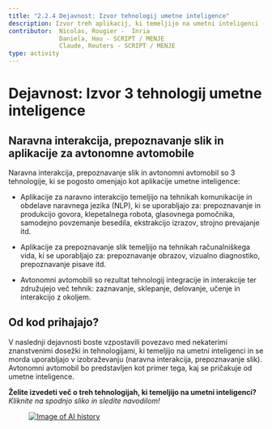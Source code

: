 ```yaml
---
title: "2.2.4 Dejavnost: Izvor tehnologij umetne inteligence"
description: Izvor treh aplikacij, ki temeljijo na umetni inteligenci - naravna interakcija, prepoznavanje slik in avtonomni avtomobil.
contributor:  Nicolas, Rougier -  Inria
              Daniela, Hau - SCRIPT / MENJE
              Claude, Reuters - SCRIPT / MENJE
type: activity
---
```


# Dejavnost: Izvor 3 tehnologij umetne inteligence

## Naravna interakcija, prepoznavanje slik in aplikacije za avtonomne avtomobile

Naravna interakcija, prepoznavanje slik in avtonomni avtomobil so 3 tehnologije, ki se pogosto omenjajo kot aplikacije umetne inteligence:

- Aplikacije za naravno interakcijo temeljijo na tehnikah komunikacije in obdelave naravnega jezika (NLP), ki se uporabljajo za: prepoznavanje in produkcijo govora, klepetalnega robota, glasovnega pomočnika, samodejno povzemanje besedila, ekstrakcijo izrazov, strojno prevajanje itd.

- Aplikacije za prepoznavanje slik temeljijo na tehnikah računalniškega vida, ki se uporabljajo za: prepoznavanje obrazov, vizualno diagnostiko, prepoznavanje pisave itd.

- Avtonomni avtomobili so rezultat tehnologij integracije in interakcije ter združujejo več tehnik: zaznavanje, sklepanje, delovanje, učenje in interakcijo z okoljem.

## Od kod prihajajo?

V naslednji dejavnosti boste vzpostavili povezavo med nekaterimi znanstvenimi dosežki in tehnologijami, ki temeljijo na umetni inteligenci in se morda uporabljajo v izobraževanju (naravna interakcija, prepoznavanje slik). Avtonomni avtomobil bo predstavljen kot primer tega, kaj se pričakuje od umetne inteligence.

**Želite izvedeti več o treh tehnologijah, ki temeljijo na umetni inteligenci?**  
_Kliknite na spodnjo sliko in sledite navodilom!_

<a href="2-2-4-Activity-Discover-AI-innovations-SI/2-2-4-Origin-of-AI-innovations-SI.html" target="_blank"><figure>
  <img src="Images/AI-historical-timeline-SL.png" alt="Image of AI history" />
</figure></a>
